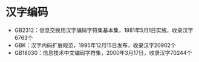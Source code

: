 # 汉字编码

- GB2312：信息交换用汉字编码字符集基本集，1981年5月1日实施，收录汉字6763个
- GBK：汉字内码扩展规范，1995年12月15日发布，收录汉字20902个
- GB18030：信息技术中文编码字符集，2000年3月17日，收录汉字70244个
